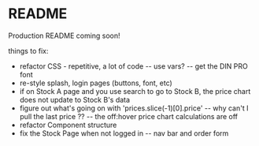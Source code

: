 # README

Production README coming soon!

things to fix:
- refactor CSS - repetitive, a lot of code -- use vars?
	-- get the DIN PRO font
- re-style splash, login pages (buttons, font, etc)
- if on Stock A page and you use search to go to Stock B, the price chart does
	 not update to Stock B's data
- figure out what's going on with 'prices.slice(-1)[0].price' -- why can't I
		pull the last price ??
		-- the off:hover price chart calculations are off
- refactor Component structure
- fix the Stock Page when not logged in -- nav bar and order form